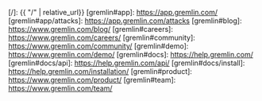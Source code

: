 [/]:                                            {{ "/" | relative_url}}
[gremlin#app]:                                  https://app.gremlin.com/
[gremlin#app/attacks]:                          https://app.gremlin.com/attacks
[gremlin#blog]:                                 https://www.gremlin.com/blog/
[gremlin#careers]:                              https://www.gremlin.com/careers/
[gremlin#community]:                            https://www.gremlin.com/community/
[gremlin#demo]:                                 https://www.gremlin.com/demo/
[gremlin#docs]:                                 https://help.gremlin.com/
[gremlin#docs/api]:                             https://help.gremlin.com/api/
[gremlin#docs/install]:                         https://help.gremlin.com/installation/
[gremlin#product]:                              https://www.gremlin.com/product/
[gremlin#team]:                                 https://www.gremlin.com/team/